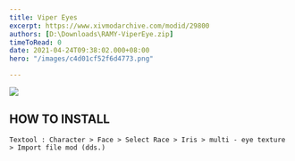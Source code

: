 ```yaml
---
title: Viper Eyes
excerpt: https://www.xivmodarchive.com/modid/29800
authors: [D:\Downloads\RAMY-ViperEye.zip]
timeToRead: 0
date: 2021-04-24T09:38:02.000+08:00
hero: "/images/c4d01cf52f6d4773.png"

---
```




![](/images/0ce15acee5a84e7c.png)


## HOW TO INSTALL

    Textool : Character > Face > Select Race > Iris > multi - eye texture > Import file mod (dds.)
